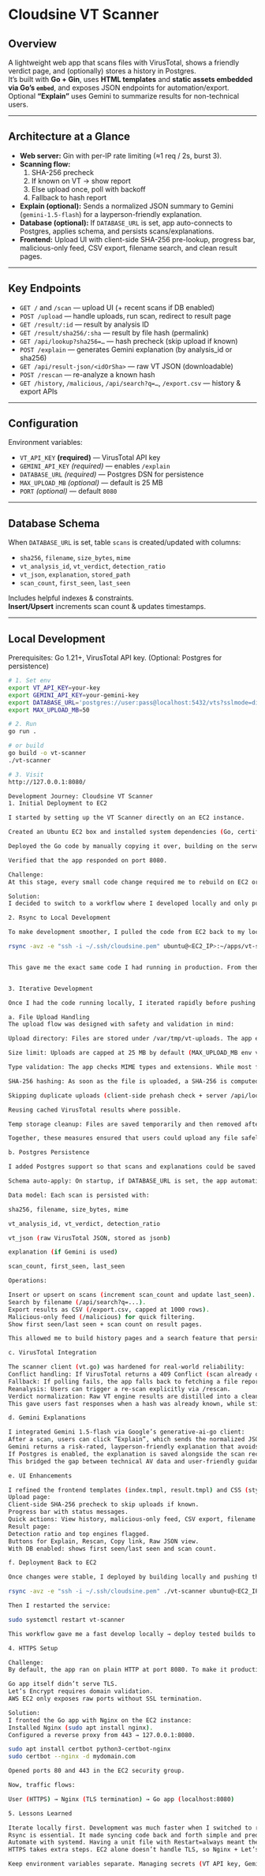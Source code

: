 # Cloudsine VT Scanner

## Overview
A lightweight web app that scans files with VirusTotal, shows a friendly verdict page, and (optionally) stores a history in Postgres.  
It’s built with **Go + Gin**, uses **HTML templates** and **static assets embedded via Go’s `embed`**, and exposes JSON endpoints for automation/export.  
Optional **“Explain”** uses Gemini to summarize results for non-technical users.

---

## Architecture at a Glance
- **Web server:** Gin with per-IP rate limiting (≈1 req / 2s, burst 3).  
- **Scanning flow:**
  1. SHA-256 precheck
  2. If known on VT → show report
  3. Else upload once, poll with backoff
  4. Fallback to hash report  
- **Explain (optional):** Sends a normalized JSON summary to Gemini (`gemini-1.5-flash`) for a layperson-friendly explanation.  
- **Database (optional):** If `DATABASE_URL` is set, app auto-connects to Postgres, applies schema, and persists scans/explanations.  
- **Frontend:** Upload UI with client-side SHA-256 pre-lookup, progress bar, malicious-only feed, CSV export, filename search, and clean result pages.

---

## Key Endpoints
- `GET /` and `/scan` — upload UI (+ recent scans if DB enabled)  
- `POST /upload` — handle uploads, run scan, redirect to result page  
- `GET /result/:id` — result by analysis ID  
- `GET /result/sha256/:sha` — result by file hash (permalink)  
- `GET /api/lookup?sha256=…` — hash precheck (skip upload if known)  
- `POST /explain` — generates Gemini explanation (by analysis_id or sha256)  
- `GET /api/result-json/<idOrSha>` — raw VT JSON (downloadable)  
- `POST /rescan` — re-analyze a known hash  
- `GET /history`, `/malicious`, `/api/search?q=…`, `/export.csv` — history & export APIs

---

## Configuration

Environment variables:
- `VT_API_KEY` **(required)** — VirusTotal API key
- `GEMINI_API_KEY` *(required)* — enables `/explain`
- `DATABASE_URL` *(required)* — Postgres DSN for persistence
- `MAX_UPLOAD_MB` *(optional)* — default is 25 MB
- `PORT` *(optional)* — default `8080`

---

## Database Schema
When `DATABASE_URL` is set, table `scans` is created/updated with columns:
- `sha256`, `filename`, `size_bytes`, `mime`
- `vt_analysis_id`, `vt_verdict`, `detection_ratio`
- `vt_json`, `explanation`, `stored_path`
- `scan_count`, `first_seen`, `last_seen`  

Includes helpful indexes & constraints.  
**Insert/Upsert** increments scan count & updates timestamps.

---

## Local Development

Prerequisites: Go 1.21+, VirusTotal API key. (Optional: Postgres for persistence)

```bash
# 1. Set env
export VT_API_KEY=your-key
export GEMINI_API_KEY=your-gemini-key      
export DATABASE_URL='postgres://user:pass@localhost:5432/vts?sslmode=disable'
export MAX_UPLOAD_MB=50

# 2. Run
go run .

# or build
go build -o vt-scanner
./vt-scanner

# 3. Visit
http://127.0.0.1:8080/

Development Journey: Cloudsine VT Scanner
1. Initial Deployment to EC2

I started by setting up the VT Scanner directly on an EC2 instance.

Created an Ubuntu EC2 box and installed system dependencies (Go, certificates).

Deployed the Go code by manually copying it over, building on the server, and running it under systemd with environment variables in /etc/vt-scanner.env.

Verified that the app responded on port 8080.

Challenge:
At this stage, every small code change required me to rebuild on EC2 or manually re-upload files. This was slow and error-prone.

Solution:
I decided to switch to a workflow where I developed locally and only pushed to EC2 once I was satisfied.

2. Rsync to Local Development

To make development smoother, I pulled the code from EC2 back to my local machine using rsync:

rsync -avz -e "ssh -i ~/.ssh/cloudsine.pem" ubuntu@<EC2_IP>:~/apps/vt-scanner/ ./vt-scanner-local/


This gave me the exact same code I had running in production. From then on, I made changes locally, tested with go run main.go, and confirmed everything on localhost:8080.


3. Iterative Development

Once I had the code running locally, I iterated rapidly before pushing stable builds back to EC2.

a. File Upload Handling
The upload flow was designed with safety and validation in mind:

Upload directory: Files are stored under /var/tmp/vt-uploads. The app ensures this directory exists and recreates it if missing (os.MkdirAll(uploadDir, 0o700)), keeping it owner-only for security.

Size limit: Uploads are capped at 25 MB by default (MAX_UPLOAD_MB env variable can override this). Any file exceeding this size is rejected immediately.

Type validation: The app checks MIME types and extensions. While most formats are allowed for scanning, the validation prevents abuse (e.g., oversized files, malformed uploads).

SHA-256 hashing: As soon as the file is uploaded, a SHA-256 is computed. This enables:

Skipping duplicate uploads (client-side prehash check + server /api/lookup).

Reusing cached VirusTotal results where possible.

Temp storage cleanup: Files are saved temporarily and then removed after processing to avoid clutter or leaving malicious payloads on disk.

Together, these measures ensured that users could upload any file safely, while avoiding unnecessary VirusTotal calls.

b. Postgres Persistence

I added Postgres support so that scans and explanations could be saved and retrieved:

Schema auto-apply: On startup, if DATABASE_URL is set, the app automatically connects to Postgres and applies the schema (using embedded schema.sql or built-in fallback). This avoids manual migrations.

Data model: Each scan is persisted with:

sha256, filename, size_bytes, mime

vt_analysis_id, vt_verdict, detection_ratio

vt_json (raw VirusTotal JSON, stored as jsonb)

explanation (if Gemini is used)

scan_count, first_seen, last_seen

Operations:

Insert or upsert on scans (increment scan_count and update last_seen).
Search by filename (/api/search?q=...).
Export results as CSV (/export.csv, capped at 1000 rows).
Malicious-only feed (/malicious) for quick filtering.
Show first seen/last seen + scan count on result pages.

This allowed me to build history pages and a search feature that persisted across restarts, making the tool far more practical than a purely stateless API wrapper.

c. VirusTotal Integration

The scanner client (vt.go) was hardened for real-world reliability:
Conflict handling: If VirusTotal returns a 409 Conflict (scan already queued), the app waits and retries instead of failing.
Fallback: If polling fails, the app falls back to fetching a file report by hash.
Reanalysis: Users can trigger a re-scan explicitly via /rescan.
Verdict normalization: Raw VT engine results are distilled into a clean verdict: clean, suspicious, or malicious, along with a detection ratio.
This gave users fast responses when a hash was already known, while still supporting fresh uploads when necessary.

d. Gemini Explanations

I integrated Gemini 1.5-flash via Google’s generative-ai-go client:
After a scan, users can click “Explain”, which sends the normalized JSON result to Gemini.
Gemini returns a risk-rated, layperson-friendly explanation that avoids jargon and suggests next steps.
If Postgres is enabled, the explanation is saved alongside the scan record for future retrieval.
This bridged the gap between technical AV data and user-friendly guidance.

e. UI Enhancements

I refined the frontend templates (index.tmpl, result.tmpl) and CSS (styles.css, result.css):
Upload page:
Client-side SHA-256 precheck to skip uploads if known.
Progress bar with status messages.
Quick actions: View history, malicious-only feed, CSV export, filename search.
Result page:
Detection ratio and top engines flagged.
Buttons for Explain, Rescan, Copy link, Raw JSON view.
With DB enabled: shows first seen/last seen and scan count.

f. Deployment Back to EC2

Once changes were stable, I deployed by building locally and pushing the binary with rsync:

rsync -avz -e "ssh -i ~/.ssh/cloudsine.pem" ./vt-scanner ubuntu@<EC2_IP>:~/apps/vt-scanner/

Then I restarted the service:

sudo systemctl restart vt-scanner

This workflow gave me a fast develop locally → deploy tested builds to EC2 cycle, with systemd ensuring the app ran reliably in production.

4. HTTPS Setup

Challenge:
By default, the app ran on plain HTTP at port 8080. To make it production-ready, I needed HTTPS. This was tricky because:

Go app itself didn’t serve TLS.
Let’s Encrypt requires domain validation.
AWS EC2 only exposes raw ports without SSL termination.

Solution:
I fronted the Go app with Nginx on the EC2 instance:
Installed Nginx (sudo apt install nginx).
Configured a reverse proxy from 443 → 127.0.0.1:8080.

sudo apt install certbot python3-certbot-nginx
sudo certbot --nginx -d mydomain.com

Opened ports 80 and 443 in the EC2 security group.

Now, traffic flows:

User (HTTPS) → Nginx (TLS termination) → Go app (localhost:8080)

5. Lessons Learned

Iterate locally first. Development was much faster when I switched to running everything on my laptop, only pushing binaries to EC2 once stable.
Rsync is essential. It made syncing code back and forth simple and predictable.
Automate with systemd. Having a unit file with Restart=always meant the app recovered from crashes.
HTTPS takes extra steps. EC2 alone doesn’t handle TLS, so Nginx + Let’s Encrypt was the cleanest solution.

Keep environment variables separate. Managing secrets (VT API key, Gemini API key, DB URL) in /etc/vt-scanner.env kept the systemd service clean.

